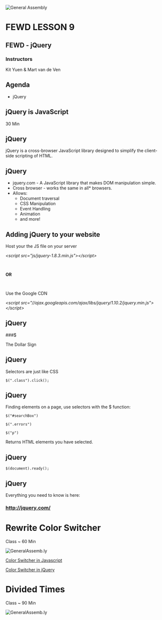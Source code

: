 ![General Assembly](../assets/images/ga.png)
# FEWD LESSON 9

## FEWD - jQuery

### Instructors
Kit Yuen & Mart van de Ven



## Agenda
<aside class="notes"></aside>

* jQuery



## jQuery __is__ JavaScript
<aside class="notes">30 Min</aside>



## jQuery
<aside class="notes"></aside>

jQuery is a cross-browser JavaScript library designed to simplify the client-side scripting of HTML.



## jQuery
<aside class="notes"></aside>

* jquery.com - A JavaScript library that makes DOM manipulation simple.
* Cross browser - works the same in all* browsers. 
* Allows:
  * Document traversal
  * CSS Manipulation
  * Event Handling
  * Animation
  * and more!



## Adding jQuery to your website
<aside class="notes"></aside>

Host your the JS file on your server

_&lt;script src="js/jquery-1.8.3.min.js"&gt;&lt;/script&gt;_

<br>

__OR__

<br>

Use the Google CDN

_&lt;script src="//ajax.googleapis.com/ajax/libs/jquery/1.10.2/jquery.min.js"&gt;&lt;/script&gt;_



## jQuery
<aside class="notes"></aside>

###$

The Dollar Sign



## jQuery
<aside class="notes"></aside>

Selectors are just like CSS

```$(".class").click();```



## jQuery
<aside class="notes"></aside>

Finding elements on a page, use selectors with the $ function:

```
$("#searchBox")

$(".errors")

$("p")
```

Returns HTML elements you have selected.



## jQuery
<aside class="notes"></aside>

```$(document).ready();```



## jQuery
<aside class="notes"></aside>

Everything you need to know is here: 

### http://jquery.com/



# Rewrite Color Switcher
<aside class="notes">Class ~ 60 Min</aside>

![GeneralAssemb.ly](../assets/images/icons/exercise_icon_md.png)

[Color Switcher in Javascript](http://codepen.io/nevan/pen/kBItz)

[Color Switcher in jQuery](http://codepen.io/nevan/pen/dmklG)



# Divided Times
<aside class="notes">Class ~ 90 Min</aside>

![GeneralAssemb.ly](../assets/images/icons/exercise_icon_md.png)